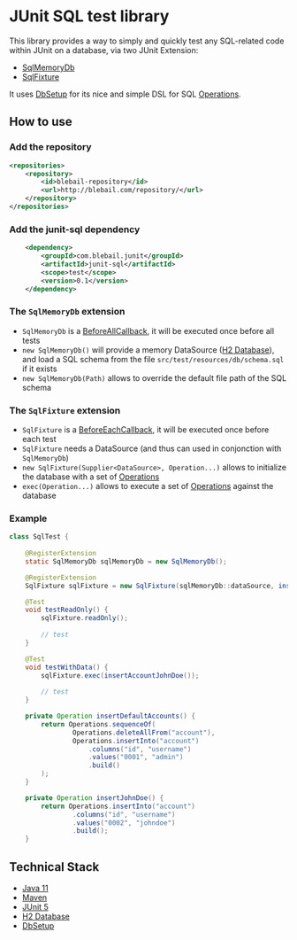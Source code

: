 # JUnit SQL test library

This library provides a way to simply and quickly test any SQL-related code within JUnit on a database, via two JUnit Extension:
- [SqlMemoryDb](https://github.com/baptistelebail/junit-sql/blob/master/src/main/java/com.blebail.junit/SqlMemoryDb.java)
- [SqlFixture](https://github.com/baptistelebail/junit-sql/blob/master/src/main/java/com.blebail.junit/SqlFixture.java)

It uses [DbSetup](http://dbsetup.ninja-squad.com/) for its nice and simple DSL for SQL [Operations](http://dbsetup.ninja-squad.com/apidoc/2.1.0/com/ninja_squad/dbsetup/Operations.html).

## How to use
### Add the repository
```xml
<repositories>
    <repository>
        <id>blebail-repository</id>
        <url>http://blebail.com/repository/</url>
    </repository>   
</repositories>
```
### Add the junit-sql dependency
```xml
    <dependency>
        <groupId>com.blebail.junit</groupId>
        <artifactId>junit-sql</artifactId>
        <scope>test</scope>
        <version>0.1</version>
    </dependency>
```

### The `SqlMemoryDb` extension

- `SqlMemoryDb` is a [BeforeAllCallback](https://junit.org/junit5/docs/current/api/org.junit.jupiter.api/org/junit/jupiter/api/extension/BeforeAllCallback.html), it will be executed once before all tests
- `new SqlMemoryDb()` will provide a memory DataSource ([H2 Database](https://www.h2database.com/html/main.html)), and load a SQL schema from the file `src/test/resources/db/schema.sql` if it exists
- `new SqlMemoryDb(Path)` allows to override the default file path of the SQL schema

### The `SqlFixture` extension
- `SqlFixture` is a [BeforeEachCallback](https://junit.org/junit5/docs/current/api/org.junit.jupiter.api/org/junit/jupiter/api/extension/BeforeEachCallback.html), it will be executed once before each test
- `SqlFixture` needs a DataSource (and thus can used in conjonction with `SqlMemoryDb`)
- `new SqlFixture(Supplier<DataSource>, Operation...)` allows to initialize the database with a set of [Operations](http://dbsetup.ninja-squad.com/apidoc/2.1.0/com/ninja_squad/dbsetup/Operations.html)
- `exec(Operation...)` allows to execute a set of [Operations](http://dbsetup.ninja-squad.com/apidoc/2.1.0/com/ninja_squad/dbsetup/Operations.html) against the database

### Example

```java
class SqlTest {
    
    @RegisterExtension
    static SqlMemoryDb sqlMemoryDb = new SqlMemoryDb();

    @RegisterExtension
    SqlFixture sqlFixture = new SqlFixture(sqlMemoryDb::dataSource, insertDefaultAccounts());

    @Test
    void testReadOnly() {
        sqlFixture.readOnly();
        
        // test
    }

    @Test
    void testWithData() {
        sqlFixture.exec(insertAccountJohnDoe());
        
        // test
    }

    private Operation insertDefaultAccounts() {
        return Operations.sequenceOf(
                Operations.deleteAllFrom("account"),
                Operations.insertInto("account")
                    .columns("id", "username")
                    .values("0001", "admin")
                    .build()
        );
    }

    private Operation insertJohnDoe() {
        return Operations.insertInto("account")
                .columns("id", "username")
                .values("0002", "johndoe")
                .build();
    }
```

## Technical Stack
* [Java 11](https://jdk.java.net/11/)
* [Maven](https://maven.apache.org/)
* [JUnit 5](https://junit.org/junit5/)
* [H2 Database](https://www.h2database.com/html/main.html)
* [DbSetup](http://dbsetup.ninja-squad.com/)